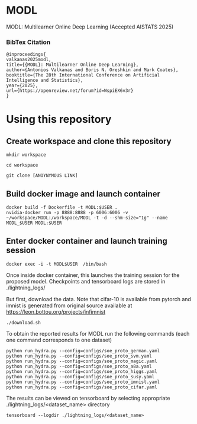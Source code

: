 # MODL
MODL: Multilearner Online Deep Learning (Accepted AISTATS 2025)

### BibTex Citation
```
@inproceedings{
valkanas2025modl,
title={{MODL}: Multilearner Online Deep Learning},
author={Antonios Valkanas and Boris N. Oreshkin and Mark Coates},
booktitle={The 28th International Conference on Artificial Intelligence and Statistics},
year={2025},
url={https://openreview.net/forum?id=WspiEX6v3r}
}
```

# Using this repository

## Create workspace and clone this repository

```mkdir workspace```

```cd workspace```

```git clone [ANOYNYMOUS LINK]```

## Build docker image and launch container 
```
docker build -f Dockerfile -t MODL:$USER .
nvidia-docker run -p 8888:8888 -p 6006:6006 -v ~/workspace/MODL:/workspace/MODL -t -d --shm-size="1g" --name MODL_$USER MODL:$USER
```

## Enter docker container and launch training session

```
docker exec -i -t MODL$USER  /bin/bash 
```
Once inside docker container, this launches the training session for the proposed model. Checkpoints and tensorboard logs are stored in ./lightning_logs/

But first, download the data. Note that cifar-10 is available from pytorch and imnist is generated from original source available at https://leon.bottou.org/projects/infimnist
```
./download.sh
```
To obtain the reported results for MODL run the following commands (each one command corresponds to one dataset)
```
python run_hydra.py --config=configs/soe_proto_german.yaml
python run_hydra.py --config=configs/soe_proto_svm.yaml
python run_hydra.py --config=configs/soe_proto_magic.yaml
python run_hydra.py --config=configs/soe_proto_a8a.yaml
python run_hydra.py --config=configs/soe_proto_higgs.yaml
python run_hydra.py --config=configs/soe_proto_susy.yaml
python run_hydra.py --config=configs/soe_proto_imnist.yaml
python run_hydra.py --config=configs/soe_proto_cifar.yaml
```

The results can be viewed on tensorboard by selecting appropriate ./lightning_logs/<dataset_name> directory

```
tensorboard --logdir ./lightning_logs/<dataset_name>
```
